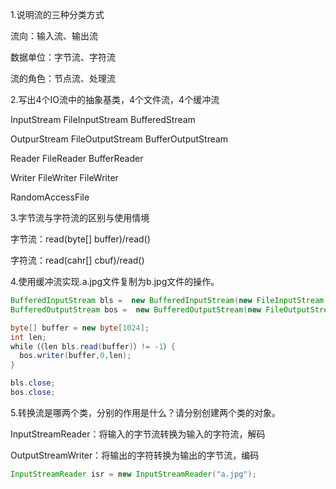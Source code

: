 1.说明流的三种分类方式

流向：输入流、输出流

数据单位：字节流、字符流

流的角色：节点流、处理流



2.写出4个IO流中的抽象基类，4个文件流，4个缓冲流

InputStream		FileInputStream		BufferedStream

OutpurStream      FileOutputStream	BufferOutputStream

Reader			FileReader			BufferReader

Writer			FileWriter 			FileWriter

RandomAccessFile



3.字节流与字符流的区别与使用情境

字节流：read(byte[] buffer)/read()

字符流：read(cahr[] cbuf)/read()



4.使用缓冲流实现.a.jpg文件复制为b.jpg文件的操作。

```java
BufferedInputStream bls =  new BufferedInputStream(new FileInputStream("a.jpg"));
BufferedOutputStream bos =  new BufferedOutputStream(new FileOutputStream("b.jpg"));

byte[] buffer = new byte[1024];
int len;
while（（len bls.read(buffer)）!= -1）{
  bos.writer(buffer,0,len);
}

bls.close;
bos.close;

```



5.转换流是哪两个类，分别的作用是什么？请分别创建两个类的对象。

InputStreamReader：将输入的字节流转换为输入的字符流，解码

OutputStreamWriter：将输出的字符转换为输出的字节流，编码

```java
InputStreamReader isr = new InputStreamReader("a.jpg");
```

